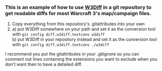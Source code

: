 ### This is an example of how to use [W3Diff](https://github.com/BogdanW3/W3Diff) in a git repository to get readable diffs for most Warcraft 3's map/campaign files.
1. Copy everything from this repository's .gitattributes into your own
2.	a) put W3Diff somewhere on your path and set it as the conversion tool with `git config diff.w3diff.textconv w3diff`\
	b) put W3Diff in your repository instead and set it as the conversion tool with `git config diff.w3diff.textconv ./w3diff`
	
I recommend you put the gitattributes in your .gitignore so you can comment out lines containing the extensions you want to exclude when you don't want then to have a detailed diff.